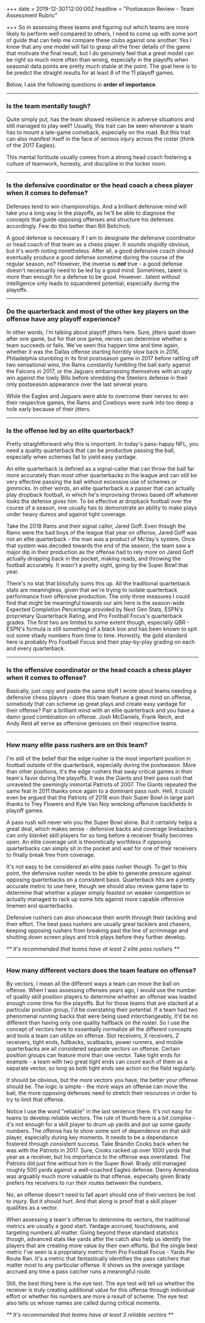 +++
date = 2019-12-30T12:00:00Z
headline = "Postseason Review - Team Assessment Rubric"

+++
So in assessing these teams and figuring out which teams are more likely to perform well compared to others, I need to come up with some sort of guide that can help me compare these clubs against one another. Yes I know that any one model will fail to grasp all the finer details of the game that motivate the final result, but I do genuinely feel that a great model can be right so much more often than wrong, especially in the playoffs when seasonal data points are pretty much stable at the point. The goal here is to be predict the straight results for at least 8 of the 11 playoff games.

Below, I ask the following questions in **order of importance**.

***

### Is the team mentally tough?

Quite simply put, has the team showed resilience in adverse situations and still managed to play well?  Usually, this trait can be seen whenever a team has to mount a late-game comeback, especially on the road. But this trait can also manifest itself in the face of serious injury across the roster (think of the 2017 Eagles). 

This mental fortitude usually comes from a strong head coach fostering a culture of teamwork, honesty, and discipline in the locker room.

***

### Is the defensive coordinator or the head coach a chess player when it comes to defense?

Defenses tend to win championships. And a brilliant defensive mind will take you a long way in the playoffs, as he'll be able to diagnose the concepts that guide opposing offenses and structure his defenses accordingly. Few do this better than Bill Belichick.

A good defense is necessary if I am to designate the defensive coordinator or head coach of that team as a chess player. It sounds stupidly obvious, but it's worth noting nonetheless. After all, a good defensive coach should eventually produce a good defense sometime during the course of the regular season, no? However, the inverse is **_not_** true - a good defense doesn't necessarily need to be led by a good mind. Sometimes, talent is more than enough for a defense to be good. However...talent without intelligence only leads to squandered potential, especially during the playoffs.

***

### Do the quarterback and most of the other key players on the offense have any playoff experience? 

In other words, I'm talking about playoff jitters here. Sure, jitters quiet down after one game, but for that one game, nerves can determine whether a team succeeds or fails. We've seen this happen time and time again, whether it was the Dallas offense starting horribly slow back in 2016, Philadelphia stumbling in its first postseason game in 2017 before rattling off two sensational wins, the Rams constantly fumbling the ball early against the Falcons in 2017, or the Jaguars embarrassing themselves with an ugly win against the lowly Bills before shredding the Steelers defense in their only postseason appearance over the last several years. 

While the Eagles and Jaguars were able to overcome their nerves to win their respective games, the Rams and Cowboys were sunk into too deep a hole early because of their jitters.

***

### Is the offense led by an elite quarterback?

Pretty straightforward why this is important. In today's pass-happy NFL, you need a quality quarterback that can be productive passing the ball, especially when schemes fail to yield easy yardage.

An elite quarterback is defined as a signal-caller that can throw the ball far more accurately than most other quarterbacks in the league and can still be very effective passing the ball without excessive use of schemes or gimmicks. In other words, an elite quarterback is a passer that can actually play dropback football, in which he's improvising throws based off whatever looks the defense gives him. To be effective at dropback football over the course of a season, one usually has to demonstrate an ability to make plays under heavy duress and against tight coverage.

Take the 2018 Rams and their signal caller, Jared Goff. Even though the Rams were the bad boys of the league that year on offense, Jared Goff was not an elite quarterback - the man was a product of McVay's system. Once that system was decoded towards the end of the season, the team saw a major dip in their production as the offense had to rely more on Jared Goff actually dropping back in the pocket, making reads, and throwing the football accurately. It wasn't a pretty sight, going by the Super Bowl that year.

There's no stat that blissfully sums this up. All the traditional quarterback stats are meaningless, given that we're trying to isolate quarterback performance from offensive production. The only three measures I could find that might be meaningful towards our aim here is the season-wide Expected Completion Percentage provided by Next Gen Stats, ESPN's proprietary Quarterback Rating, and Pro Football Focus's quarterback grades. The first two are limited to some extent though, especially QBR - ESPN's formula is still something of a black box and has been known to spit out some shady numbers from time to time. Honestly, the gold standard here is probably Pro Football Focus and their play-by-play grading on each and every quarterback. 

***

### Is the offensive coordinator or the head coach a chess player when it comes to offense?

Basically, just copy and paste the same stuff I wrote about teams needing a defensive chess players - does this team feature a great mind on offense, somebody that can scheme up great plays and create easy yardage for their offense? Pair a brilliant mind with an elite quarterback and you have a damn good combination on offense. Josh McDaniels, Frank Reich, and Andy Reid all serve as offensive geniuses on their respective teams.

***

### How many elite pass rushers are on this team?

I'm still of the belief that the edge rusher is the most important position in football outside of the quarterback, especially during the postseason. More than other positions, it's the edge rushers that sway critical games in their team's favor during the playoffs. It was the Giants and their pass rush that unraveled the seemingly immortal Patriots of 2007. The Giants repeated the same feat in 2011 thanks once again to a dominant pass rush. Hell, it could even be argued that the Patriots of 2018 won their Super Bowl in large part thanks to Trey Flowers and Kyle Van Noy wrecking offensive backfields in playoff games.

A pass rush will never win you the Super Bowl alone. But it certainly helps a great deal, which makes sense - defensive backs and coverage linebackers can only blanket skill players for so long before a receiver finally becomes open. An elite coverage unit is theoretically worthless if opposing quarterbacks can simply sit in the pocket and wait for one of their receivers to finally break free from coverage.

It's not easy to be considered an elite pass rusher though. To get to this point, the defensive rusher needs to be able to generate pressure against opposing quarterbacks on a consistent basis. Quarterback hits are a pretty accurate metric to use here, though we should also review game tape to determine that whether a player simply feasted on weaker competition or actually managed to rack up some hits against more capable offensive linemen and quarterbacks.

Defensive rushers can also showcase their worth through their tackling and their effort. The best pass rushers are usually great tacklers and chasers, keeping opposing rushers from breaking past the line of scrimmage and shutting down screen plays and trick plays before they further develop.

_** It's recommended that teams have at least 2 elite pass rushers **_ 

***

### How many different vectors does the team feature on offense?

By vectors, I mean all the different ways a team can move the ball on offense. When I was assessing offenses years ago, I would use the number of quality skill position players to determine whether an offense was loaded enough come time for the playoffs. But for those teams that are stacked at a particular position group, I'd be overstating their potential. If a team had two phenomenal running backs that were being used interchangeably, it'd be no different than having only one quality halfback on the roster. So I use the concept of vectors here to essentially normalize all the different concepts and tools a team can utilize on offense. Slot receivers, X receivers, Z receivers, tight ends, fullbacks, scatbacks, power runners, and mobile quarterbacks are all considered separate vectors on offense. Certain position groups can feature more than one vector. Take tight ends for example - a team with two great tight ends can count each of them as a separate vector, so long as both tight ends see action on the field regularly.

It should be obvious, but the more vectors you have, the better your offense should be. The logic is simple - the more ways an offense can move the ball, the more opposing defenses need to stretch their resources in order to try to limit that offense.

Notice I use the word "reliable" in the last sentence there. It's not easy for teams to develop reliable vectors. The rule of thumb here is a bit complex - it's not enough for a skill player to drum up yards and put up some gaudy numbers. The offense has to show some sort of dependence on that skill player, especially during key moments. It needs to be a dependance fostered through consistent success. Take Brandin Cooks back when he was with the Patriots in 2017. Sure, Cooks racked up over 1000 yards that year as a receiver, but his importance to the offense was overstated. The Patriots did just fine without him in the Super Bowl. Brady still managed roughly 500 yards against a well-coached Eagles defense. Danny Amendola was arguably much more valuable to that offense, especially given Brady prefers his receivers to run their routes between the numbers.

No, an offense doesn't need to fall apart should one of their vectors be lost to injury. But it _should_ hurt. And that along is proof that a skill player qualifies as a vector.

When assessing a team's offense to determine its vectors, the traditional metrics are usually a good start. Yardage accrued, touchdowns, and targeting numbers all matter. Going beyond these standard statistics though, advanced stats like yards after the catch also help us identify the players that are creating more value by their own efforts. But the single best metric I've seen is a proprietary metric from Pro Football Focus - Yards Per Route Ran. It's a metric that fantastically identifies the pass catchers that matter most to any particular offense. It shows us the average yardage accrued any time a pass catcher runs a meaningful route.

Still, the best thing here is the eye test. The eye test will tell us whether the receiver is truly creating additional value for this offense through individual effort or whether his numbers are more a result of scheme. The eye test also tells us whose names are called during critical moments. 

_** It's recommended that teams have at least 3 reliable vectors **_